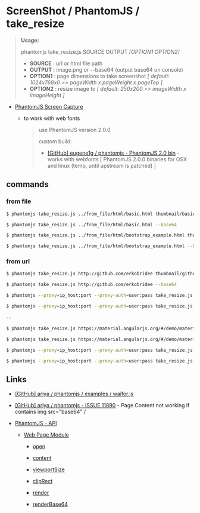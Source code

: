 # ScreenShot / PhantomJS  / take_resize

> **Usage:**
>
> phantomjs take_resize.js SOURCE OUTPUT _[OPTION1 OPTION2]_
>
> * **SOURCE**  : url or html file path
> * **OUTPUT**  : image.png or --base64 (output base64 on console)
> * **OPTION1** : page dimensions to take screenshot _[ default: 1024x768x0 >> pageWidth x pageWeight x pageTop ]_
> * **OPTION2** : resize image to _[ default: 250x200 >> imageWidth x imageHeight ]_

* [PhantomJS Screen Capture](http://phantomjs.org/screen-capture.html)

  * to work with web fonts

    > use PhantomJS version 2.0.0
    >
    > custom build:
    > 
    > * [[GitHub] eugene1g / phantomjs - PhantomJS 2.0 bin](https://github.com/eugene1g/phantomjs/releases/tag/2.0.0-bin) - works with webfonts [ PhantomJS 2.0.0 binaries for OSX and linux (temp, until upstream is patched) ]


## commands

### from file

```bash
$ phantomjs take_resize.js ../from_file/html/basic.html thumbnail/basic.png

$ phantomjs take_resize.js ../from_file/html/basic.html --base64

$ phantomjs take_resize.js ../from_file/html/bootstrap_example.html thumbnail/bootstrap_example.png

$ phantomjs take_resize.js ../from_file/html/bootstrap_example.html --base64
```

### from url

```bash
$ phantomjs take_resize.js http://github.com/erkobridee thumbnail/github_erkobridee.png

$ phantomjs take_resize.js http://github.com/erkobridee --base64

$ phantomjs --proxy=ip_host:port --proxy-auth=user:pass take_resize.js http://github.com/erkobridee thumbnail/github_erkobridee.png

$ phantomjs --proxy=ip_host:port --proxy-auth=user:pass take_resize.js http://github.com/erkobridee --base64
```

--

```bash
$ phantomjs take_resize.js https://material.angularjs.org/#/demo/material.components.button thumbnail/button.png 1024x700 300x250

$ phantomjs take_resize.js https://material.angularjs.org/#/demo/material.components.button --base64 1024x700 300x250

$ phantomjs --proxy=ip_host:port --proxy-auth=user:pass take_resize.js https://material.angularjs.org/#/demo/material.components.button thumbnail/button.png 1024x700 300x250

$ phantomjs --proxy=ip_host:port --proxy-auth=user:pass take_resize.js https://material.angularjs.org/#/demo/material.components.button --base64 1024x700 300x250
```

## Links

* [[GitHub] ariya / phantomjs / examples / waifor.js](https://github.com/ariya/phantomjs/blob/master/examples/waitfor.js)

* [[GitHub] ariya / phantomjs - ISSUE 11890](https://github.com/ariya/phantomjs/issues/11890) - Page.Content not working if contains img src="base64" /

* [PhantomJS - API](http://phantomjs.org/api/)

  * [Web Page Module](http://phantomjs.org/api/webpage/)

    * [open](http://phantomjs.org/api/webpage/method/open.html)

    * [content](http://phantomjs.org/api/webpage/property/content.html)

    * [viewportSize](http://phantomjs.org/api/webpage/property/viewport-size.html)

    * [clipRect](http://phantomjs.org/api/webpage/property/clip-rect.html)

    * [render](http://phantomjs.org/api/webpage/method/render.html)

    * [renderBase64](http://phantomjs.org/api/webpage/method/render-base64.html)

